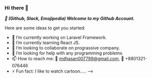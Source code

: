 ### Hi there 👋

***:rose: (Github, Slack, Emojipedia) Welcome to my Github Account.***

Here are some ideas to get you started:

- 🔭 I’m currently working on Laravel Framework.
- 🌱 I’m currently learning React JS.
- 👯 I’m looking to collaborate on prograssive company.
- 🤔 I’m looking for help with any programming problems.
- 📫 How to reach me: :e-mail: mdhasan007799@gmail.com, :iphone: +8801321-076446
- ⚡ Fun fact: I like to watch cartoon.....
-->
